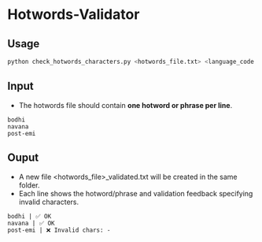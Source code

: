 
# Hotwords-Validator

## Usage
```bash
python check_hotwords_characters.py <hotwords_file.txt> <language_code eg. hi>
```

## Input
- The hotwords file should contain **one hotword or phrase per line**.
```
bodhi
navana
post-emi
```  

## Ouput
- A new file <hotwords_file>_validated.txt will be created in the same folder.
- Each line shows the hotword/phrase and validation feedback specifying invalid characters.

```
bodhi | ✅ OK
navana | ✅ OK
post-emi | ❌ Invalid chars: -
```

